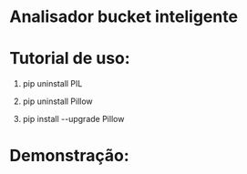 # Analisador bucket inteligente

# Tutorial de uso:

1) pip uninstall PIL

2) pip uninstall Pillow

3) pip install --upgrade Pillow

# Demonstração:

